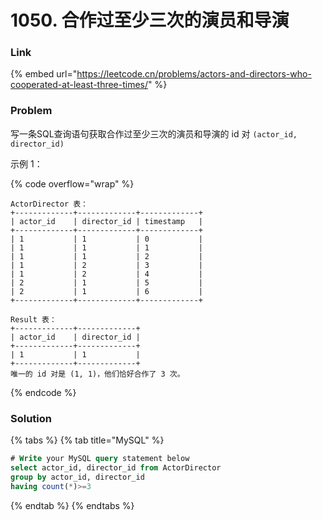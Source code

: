 # 1050. 合作过至少三次的演员和导演

### Link

{% embed url="https://leetcode.cn/problems/actors-and-directors-who-cooperated-at-least-three-times/" %}

### Problem

写一条SQL查询语句获取合作过至少三次的演员和导演的 id 对 `(actor_id, director_id)`

示例 1：

{% code overflow="wrap" %}
```
ActorDirector 表：
+-------------+-------------+-------------+
| actor_id    | director_id | timestamp   |
+-------------+-------------+-------------+
| 1           | 1           | 0           |
| 1           | 1           | 1           |
| 1           | 1           | 2           |
| 1           | 2           | 3           |
| 1           | 2           | 4           |
| 2           | 1           | 5           |
| 2           | 1           | 6           |
+-------------+-------------+-------------+

Result 表：
+-------------+-------------+
| actor_id    | director_id |
+-------------+-------------+
| 1           | 1           |
+-------------+-------------+
唯一的 id 对是 (1, 1)，他们恰好合作了 3 次。
```
{% endcode %}

### Solution

{% tabs %}
{% tab title="MySQL" %}
```sql
# Write your MySQL query statement below
select actor_id, director_id from ActorDirector
group by actor_id, director_id
having count(*)>=3
```
{% endtab %}
{% endtabs %}
